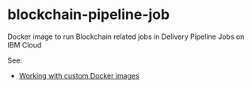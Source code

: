 # blockchain-pipeline-job

Docker image to run Blockchain related jobs in Delivery Pipeline Jobs on IBM Cloud

See:
- [Working with custom Docker images](https://console.bluemix.net/docs/services/ContinuousDelivery/pipeline_custom_docker_images.html#custom_docker_images)
